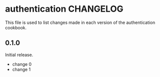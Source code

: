 # authentication CHANGELOG

This file is used to list changes made in each version of the authentication cookbook.

## 0.1.0

Initial release.

- change 0
- change 1

